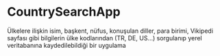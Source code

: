 # CountrySearchApp
 Ülkelere ilişkin isim, başkent, nüfus, konuşulan diller, para birimi, Vikipedi sayfası gibi bilgilerin ülke kodlarından (TR, DE, US…) sorgulanıp yerel veritabanına kaydedilebildiği bir uygulama
